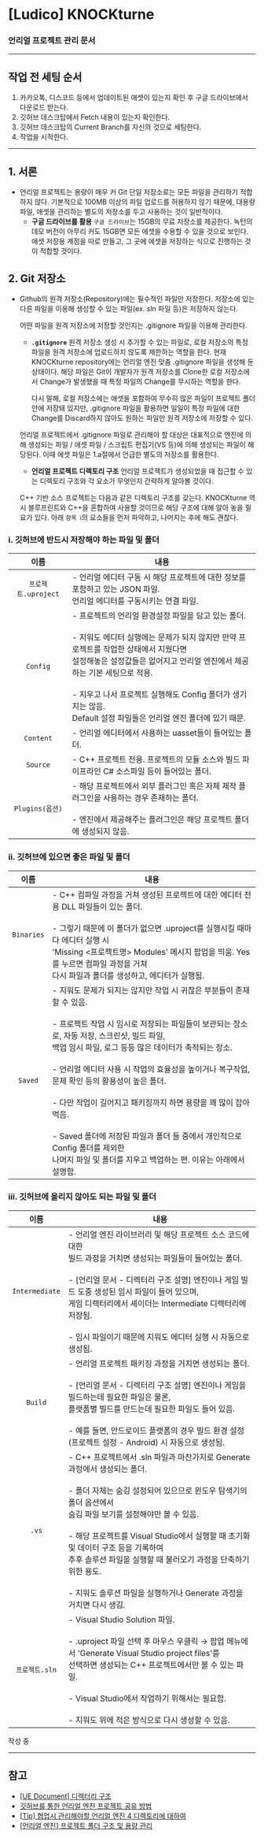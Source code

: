 # [Ludico] KNOCKturne 
### 언리얼 프로젝트 관리 문서

---

## 작업 전 세팅 순서

1. 카카오톡, 디스코드 등에서 업데이트된 애셋이 있는지 확인 후 구글 드라이브에서 다운로드 받는다.
2. 깃허브 데스크탑에서 Fetch 내용이 있는지 확인한다.
3. 깃허브 데스크탑의 Current Branch를 자신의 것으로 세팅한다.
4. 작업을 시작한다.


---

## 1. 서론
- 언리얼 프로젝트는 용량이 매우 커 Git 단일 저장소로는 모든 파일을 관리하기 적합하지 않다. 기본적으로 100MB 이상의 파일 업로드를 허용하지 않기 때문에, 대용량 파일, 애셋을 관리하는 별도의 저장소를 두고 사용하는 것이 일반적이다.
  - **구글 드라이브를 활용**
`구글 드라이브`는 15GB의 무료 저장소를 제공한다. 녹턴의 데모 버전이 아무리 커도 15GB면 모든 에셋을 수용할 수 있을 것으로 보인다. 애셋 저장용 계정을 따로 만들고, 그 곳에 에셋을 저장하는 식으로 진행하는 것이 적합할 것이다.


## 2. Git 저장소
- Github의 원격 저장소(Repository)에는 필수적인 파일만 저장한다. 저장소에 있는 다른 파일을 이용해 생성할 수 있는 파일(ex. sln 파일 등)은 저장하지 않는다. 

  어떤 파일을 원격 저장소에 저장할 것인지는 .gitignore 파일을 이용해 관리한다.
  - **`.gitignore`**
  원격 저장소 생성 시 추가할 수 있는 파일로, 로컬 저장소의 특정 파일을 원격 저장소에 업로드하지 않도록 제한하는 역할을 한다. 현재 KNOCKturne repository에는 언리얼 엔진 맞춤 .gitignore 파일을 생성해 둔 상태이다. 해당 파일은 Git이 개발자가 원격 저장소를 Clone한 로컬 저장소에서 Change가 발생했을 때 특정 파일의 Change를 무시하는 역할을 한다.

    다시 말해, 로컬 저장소에는 애셋을 포함하여 무수히 많은 파일이 프로젝트 폴더 안에 저장돼 있지만, .gitignore 파일을 활용하면 일일이 특정 파일에 대한 Change를 Discard하지 않아도 원하는 파일만 원격 저장소에 저장할 수 있다.

   언리얼 프로젝트에서 .gitignore 파일로 관리해야 할 대상은 대표적으로 엔진에 의해 생성되는 파일 / 애셋 파일 / 스크립트 편집기(VS 등)에 의해 생성되는 파일이 해당된다. 이때 에셋 파일은 1.a절에서 언급한 별도의 저장소를 활용한다. 

  - **언리얼 프로젝트 디렉토리 구조**
  언리얼 프로젝트가 생성되었을 때 접근할 수 있는 디렉토리 구조와 각 요소가 무엇인지 간략하게 알아볼 것이다. 

   C++ 기반 소스 프로젝트는 다음과 같은 디렉토리 구조를 갖는다. KNOCKturne 역시 블루프린트와 C++을 혼합하여 사용할 것이므로 해당 구조에 대해 알아 놓을 필요가 있다. 아래 `항목 ⅰ`의 요소들을 먼저 파악하고, 나머지는 후에 해도 괜찮다.

### ⅰ. 깃허브에 반드시 저장해야 하는 파일 및 폴더
|이름|내용|
|:---------:|---|
|  `프로젝트.uproject`  | - 언리얼 에디터 구동 시 해당 프로젝트에 대한 정보를 포함하고 있는 JSON 파일. <br>언리얼 에디터를 구동시키는 연결 파일.|
|`Config`|- 프로젝트의 언리얼 환경설정 파일을 담고 있는 폴더.<br><br>- 지워도 에디터 실행에는 문제가 되지 않지만 만약 프로젝트를 작업한 상태에서 지웠다면<br> 설정해놓은 설정값들은 없어지고 언리얼 엔진에서 제공하는 기본 세팅으로 적용.<br><br>- 지우고 나서 프로젝트 실행해도 Config 폴더가 생기지는 않음.<br> Default 설정 파일들은 언리얼 엔진 폴더에 있기 때문.|
|`Content`|- 언리얼 에디터에서 사용하는 uasset들이 들어있는 폴더.|
|`Source`|- C++ 프로젝트 전용. 프로젝트의 모듈 소스와 빌드 파이프라인 C# 소스파일 등이 들어있는 폴더.|
|`Plugins(옵션)`|- 해당 프로젝트에서 외부 플러그인 혹은 자체 제작 플러그인을 사용하는 경우 존재하는 폴더.<br><br> - 엔진에서 제공해주는 플러그인은 해당 프로젝트 폴더에 생성되지 않음.|

### ⅱ. 깃허브에 있으면 좋은 파일 및 폴더

|이름|내용|
|:---:|---|
| `Binaries` |- C++ 컴파일 과정을 거쳐 생성된 프로젝트에 대한 에디터 전용 DLL 파일들이 있는 폴더.<br><br> - 그렇기 때문에 이 폴더가 없으면 .uproject를 실행시킬 때마다 에디터 실행 시 <br>'Missing <프로젝트명> Modules' 메시지 팝업을 띄움. Yes를 누르면 컴파일 과정을 거쳐 <br>다시 파일과 폴더를 생성하고, 에디터가 실행됨.|
|`Saved`|- 지워도 문제가 되지는 않지만 작업 시 귀찮은 부분들이 존재할 수 있음.<br><br> - 프로젝트 작업 시 임시로 저장되는 파일들이 보관되는 장소로, 자동 저장, 스크린샷, 빌드 파일, <br>백업 임시 파일, 로그 등등 많은 데이터가 축적되는 장소.<br><br> - 언리얼 에디터 사용 시 작업의 효율성을 높이거나 복구작업, 문제 확인 등의 활용성이 높은 폴더.<br><br> - 다만 작업이 길어지고 패키징까지 하면 용량을 꽤 많이 잡아먹음. <br><br> - Saved 폴더에 저장된 파일과 폴더 들 중에서 개인적으로 Config 폴더를 제외한 <br>나머지 파일 및 폴더를 지우고 백업하는 편. 이유는 아래에서 설명함.|

### ⅲ. 깃허브에 올리지 않아도 되는 파일 및 폴더

|이름|내용|
|:---:|---|
| `Intermediate` |- 언리얼 엔진 라이브러리 및 해당 프로젝트 소스 코드에 대한 <br>빌드 과정을 거치면 생성되는 파일들이 들어있는 폴더.<br><br>- [언리얼 문서 - 디렉터리 구조 설명] 엔진이나 게임 빌드 도중 생성된 임시 파일이 들어 있으며,<br> 게임 디렉터리에서 셰이더는 Intermediate 디렉터리에 저장됨.<br><br>- 임시 파일이기 때문에 지워도 에디터 실행 시 자동으로 생성됨.|
| `Build` |- 언리얼 프로젝트 패키징 과정을 거치면 생성되는 폴더.<br><br>- [언리얼 문서 - 디렉터리 구조 설명] 엔진이나 게임을 빌드하는데 필요한 파일은 물론,<br> 플랫폼별 빌드를 만드는데 필요한 파일도 들어 있음. <br><br>- 예를 들면, 안드로이드 플랫폼의 경우 빌드 환경 설정(프로젝트 설정 - Android) 시 자동으로 생성됨.|
|`.vs`|- C++ 프로젝트에서 .sln 파일과 마찬가지로 Generate 과정에서 생성되는 폴더.<br><br>- 폴더 자체는 숨김 설정되어 있으므로 윈도우 탐색기의 폴더 옵션에서<br> 숨김 파일 보기를 설정해야만 볼 수 있음.<br><br>- 해당 프로젝트를 Visual Studio에서 실행할 때 초기화 및 데이터 구조 등을 기록하여<br> 추후 솔루션 파일을 실행할 때 불러오기 과정을 단축하기 위한 용도.<br><br>- 지워도 솔루션 파일을 실행하거나 Generate 과정을 거치면 다시 생김.|
|`프로젝트.sln`|- Visual Studio Solution 파일.<br><br>- .uproject 파일 선택 후 마우스 우클릭 → 팝업 메뉴에서 'Generate Visual Studio project files'를 <br>선택하면 생성되는 C++ 프로젝트에서만 볼 수 있는 파일.<br><br> - Visual Studio에서 작업하기 위해서는 필요함.<br><br> - 지워도 위에 적은 방식으로 다시 생성할 수 있음.|

작성 중



---

## 참고
 - [[UE Document] 디렉터리 구조](https://docs.unrealengine.com/4.26/ko/Basics/DirectoryStructure/)
 - [깃허브를 통한 언리얼 엔진 프로젝트 공유 방법](https://youngjoongkwon.wordpress.com/2018/05/25/%EA%B9%83%ED%97%88%EB%B8%8C%EB%A5%BC-%ED%86%B5%ED%95%9C-%EC%96%B8%EB%A6%AC%EC%96%BC%EC%97%94%EC%A7%84-%ED%94%84%EB%A1%9C%EC%A0%9D%ED%8A%B8-%EA%B3%B5%EC%9C%A0-%EB%B0%A9%EB%B2%95/)
 - [[Tip] 협업시 관리해야할 언리얼 엔진 4 디렉토리에 대하여](https://somworks.tistory.com/21)
 - [[언리얼 엔진] 프로젝트 폴더 구조 및 용량 관리](https://leeporter.tistory.com/10)

